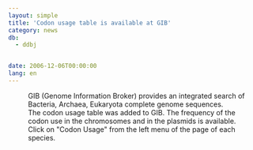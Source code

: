 ```yaml
---
layout: simple
title: 'Codon usage table is available at GIB'
category: news
db:
  - ddbj


date: 2006-12-06T00:00:00
lang: en
---
```


<dd>GIB (Genome Information Broker) provides an integrated search of Bacteria, Archaea, Eukaryota complete genome sequences.
<dd>The codon usage table was added to GIB. The frequency of the codon use in the chromosomes and in the plasmids is available.
<dd>Click on "Codon Usage" from the left menu of the page of each species.</dd>
</dd>
</dd>

